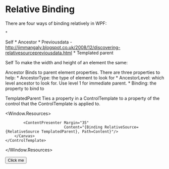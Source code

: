 # Relative Binding

There are four ways of binding relatively in WPF:

	* 
Self
	* 
Ancestor
	* 
Previousdata - http://jimmangaly.blogspot.co.uk/2008/12/discovering-relativesourcepreviousdata.html
	* 
Templated parent




Self
To make the width and height of an element the same:


<Border BorderBrush="Black" BorderThickness="1" Height="139" Width="{Binding Height,  RelativeSource={RelativeSource Self}}"/>

Ancestor
Binds to parent element properties. There are three properties to help:
	* 
AncestorType: the type of element to look for
	* 
AncestorLevel: which level ancestor to look for. Use level 1 for immediate parent.
	* 
Binding: the property to bind to




<Border BorderBrush="DarkGreen">
    <Border BorderBrush="DarkRed">
        <TextBox Background="{Binding BorderBrush,
            RelativeSource =
            {
                RelativeSource FindAncestor,
                AncestorLevel=1,
                AncestorType={x:Type Border}
            }}"/>
    </Border>
</Border>


TemplatedParent
Ties a property in a ControlTemplate to a property of the control that the ControlTemplate is applied to.


<Window.Resources>
    <ControlTemplate x:Key="template">
        <Canvas>
            <Ellipse Height="100" Width="150"
                     Fill="{Binding RelativeSource={RelativeSource TemplatedParent}, Path=Background}">
            </Ellipse>

            <ContentPresenter Margin="35"
                              Content="{Binding RelativeSource={RelativeSource TemplatedParent}, Path=Content}"/>
        </Canvas>
    </ControlTemplate>
</Window.Resources>

<Grid>
    <Button Template="{StaticResource template}"
            Background="Green">
        <TextBlock FontSize="22">Click me</TextBlock>
    </Button>
</Grid>

<!--stackedit_data:
eyJoaXN0b3J5IjpbLTM1MjMxMDA0OF19
-->